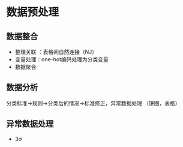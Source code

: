 # 数据预处理
## 数据整合
* 整理关联 ：表格间自然连接（NJ）
* 变量处理：one-hot编码处理为分类变量
* 数据聚合

## 数据分析
分类标准->规则->分类后的情况->标准修正，异常数据处理
（饼图，表格）

## 异常数据处理
* 3$\sigma$